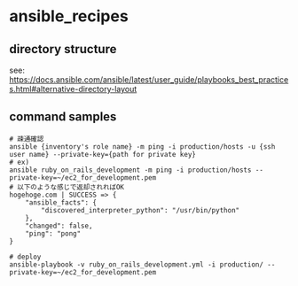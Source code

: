 # ansible_recipes

## directory structure
see:
https://docs.ansible.com/ansible/latest/user_guide/playbooks_best_practices.html#alternative-directory-layout

## command samples
```
# 疎通確認
ansible {inventory's role name} -m ping -i production/hosts -u {ssh user name} --private-key={path for private key}
# ex)
ansible ruby_on_rails_development -m ping -i production/hosts --private-key=~/ec2_for_development.pem
# 以下のような感じで返却されればOK
hogehoge.com | SUCCESS => {
    "ansible_facts": {
        "discovered_interpreter_python": "/usr/bin/python"
    },
    "changed": false,
    "ping": "pong"
}
```

```
# deploy
ansible-playbook -v ruby_on_rails_development.yml -i production/ --private-key=~/ec2_for_development.pem
```

